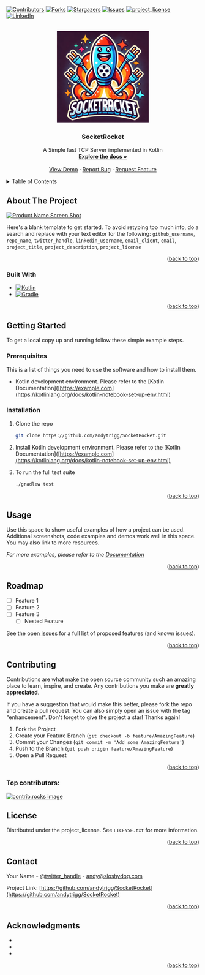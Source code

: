 <!-- Improved compatibility of back to top link: See: https://github.com/othneildrew/Best-README-Template/pull/73 -->
<a id="readme-top"></a>
<!--
*** Thanks for checking out the Best-README-Template. If you have a suggestion
*** that would make this better, please fork the repo and create a pull request
*** or simply open an issue with the tag "enhancement".
*** Don't forget to give the project a star!
*** Thanks again! Now go create something AMAZING! :D
-->



<!-- PROJECT SHIELDS -->
<!--
*** I'm using markdown "reference style" links for readability.
*** Reference links are enclosed in brackets [ ] instead of parentheses ( ).
*** See the bottom of this document for the declaration of the reference variables
*** for contributors-url, forks-url, etc. This is an optional, concise syntax you may use.
*** https://www.markdownguide.org/basic-syntax/#reference-style-links
-->
[![Contributors][contributors-shield]][contributors-url]
[![Forks][forks-shield]][forks-url]
[![Stargazers][stars-shield]][stars-url]
[![Issues][issues-shield]][issues-url]
[![project_license][license-shield]][license-url]
[![LinkedIn][linkedin-shield]][linkedin-url]



<!-- PROJECT LOGO -->
<br />
<div align="center">
  <a href="https://github.com/andytrigg/SocketRocket">
    <img src="images/logo.webp" alt="Logo" width="240" height="240">
  </a>

<h3 align="center">SocketRocket</h3>

  <p align="center">
    A Simple fast TCP Server implemented in Kotlin
    <br />
    <a href="https://github.com/andytrigg/SocketRocket"><strong>Explore the docs »</strong></a>
    <br />
    <br />
    <a href="https://github.com/andytrigg/SocketRocket">View Demo</a>
    &middot;
    <a href="https://github.com/andytrigg/SocketRocket/issues/new?labels=bug&template=bug-report---.md">Report Bug</a>
    &middot;
    <a href="https://github.com/andytrigg/SocketRocket/issues/new?labels=enhancement&template=feature-request---.md">Request Feature</a>
  </p>
</div>



<!-- TABLE OF CONTENTS -->
<details>
  <summary>Table of Contents</summary>
  <ol>
    <li>
      <a href="#about-the-project">About The Project</a>
      <ul>
        <li><a href="#built-with">Built With</a></li>
      </ul>
    </li>
    <li>
      <a href="#getting-started">Getting Started</a>
      <ul>
        <li><a href="#prerequisites">Prerequisites</a></li>
        <li><a href="#installation">Installation</a></li>
      </ul>
    </li>
    <li><a href="#usage">Usage</a></li>
    <li><a href="#roadmap">Roadmap</a></li>
    <li><a href="#contributing">Contributing</a></li>
    <li><a href="#license">License</a></li>
    <li><a href="#contact">Contact</a></li>
    <li><a href="#acknowledgments">Acknowledgments</a></li>
  </ol>
</details>



<!-- ABOUT THE PROJECT -->
## About The Project

[![Product Name Screen Shot][product-screenshot]](https://example.com)

Here's a blank template to get started. To avoid retyping too much info, do a search and replace with your text editor for the following: `github_username`, `repo_name`, `twitter_handle`, `linkedin_username`, `email_client`, `email`, `project_title`, `project_description`, `project_license`

<p align="right">(<a href="#readme-top">back to top</a>)</p>



### Built With

* [![Kotlin][Kotlin]][Kotlin-url]
* [![Gradle][Gradle]][Gradle-url]

<p align="right">(<a href="#readme-top">back to top</a>)</p>

<!-- GETTING STARTED -->
## Getting Started

To get a local copy up and running follow these simple example steps.

### Prerequisites

This is a list of things you need to use the software and how to install them.
* Kotlin development environment. Please refer to the [Kotlin Documentation]([https://example.com](https://kotlinlang.org/docs/kotlin-notebook-set-up-env.html)

### Installation

1. Clone the repo
   ```sh
   git clone https://github.com/andytrigg/SocketRocket.git
   ```
3. Install Kotlin development environment. Please refer to the [Kotlin Documentation]([https://example.com](https://kotlinlang.org/docs/kotlin-notebook-set-up-env.html)
    
4. To run the full test suite
   ```sh
   ./gradlew test
   ```

<p align="right">(<a href="#readme-top">back to top</a>)</p>



<!-- USAGE EXAMPLES -->
## Usage

Use this space to show useful examples of how a project can be used. Additional screenshots, code examples and demos work well in this space. You may also link to more resources.

_For more examples, please refer to the [Documentation](https://example.com)_

<p align="right">(<a href="#readme-top">back to top</a>)</p>



<!-- ROADMAP -->
## Roadmap

- [ ] Feature 1
- [ ] Feature 2
- [ ] Feature 3
    - [ ] Nested Feature

See the [open issues](https://github.com/andytrigg/SocketRocket/issues) for a full list of proposed features (and known issues).

<p align="right">(<a href="#readme-top">back to top</a>)</p>



<!-- CONTRIBUTING -->
## Contributing

Contributions are what make the open source community such an amazing place to learn, inspire, and create. Any contributions you make are **greatly appreciated**.

If you have a suggestion that would make this better, please fork the repo and create a pull request. You can also simply open an issue with the tag "enhancement".
Don't forget to give the project a star! Thanks again!

1. Fork the Project
2. Create your Feature Branch (`git checkout -b feature/AmazingFeature`)
3. Commit your Changes (`git commit -m 'Add some AmazingFeature'`)
4. Push to the Branch (`git push origin feature/AmazingFeature`)
5. Open a Pull Request

<p align="right">(<a href="#readme-top">back to top</a>)</p>

### Top contributors:

<a href="https://github.com/andytrigg/SocketRocket/graphs/contributors">
  <img src="https://contrib.rocks/image?repo=andytrigg/SocketRocket" alt="contrib.rocks image" />
</a>



<!-- LICENSE -->
## License

Distributed under the project_license. See `LICENSE.txt` for more information.

<p align="right">(<a href="#readme-top">back to top</a>)</p>



<!-- CONTACT -->
## Contact

Your Name - [@twitter_handle](https://twitter.com/twitter_handle) - andy@sloshydog.com

Project Link: [https://github.com/andytrigg/SocketRocket](https://github.com/andytrigg/SocketRocket)

<p align="right">(<a href="#readme-top">back to top</a>)</p>



<!-- ACKNOWLEDGMENTS -->
## Acknowledgments

* []()
* []()
* []()

<p align="right">(<a href="#readme-top">back to top</a>)</p>



<!-- MARKDOWN LINKS & IMAGES -->
<!-- https://www.markdownguide.org/basic-syntax/#reference-style-links -->
[contributors-shield]: https://img.shields.io/github/contributors/andytrigg/SocketRocket.svg?style=for-the-badge
[contributors-url]: https://github.com/andytrigg/SocketRocket/graphs/contributors
[forks-shield]: https://img.shields.io/github/forks/andytrigg/SocketRocket.svg?style=for-the-badge
[forks-url]: https://github.com/andytrigg/SocketRocket/network/members
[stars-shield]: https://img.shields.io/github/stars/andytrigg/SocketRocket.svg?style=for-the-badge
[stars-url]: https://github.com/andytrigg/SocketRocket/stargazers
[issues-shield]: https://img.shields.io/github/issues/andytrigg/SocketRocket.svg?style=for-the-badge
[issues-url]: https://github.com/andytrigg/SocketRocket/issues
[license-shield]: https://img.shields.io/github/license/andytrigg/SocketRocket.svg?style=for-the-badge
[license-url]: https://github.com/andytrigg/SocketRocket/blob/master/LICENSE.txt
[linkedin-shield]: https://img.shields.io/badge/-LinkedIn-black.svg?style=for-the-badge&logo=linkedin&colorB=555
[linkedin-url]: https://linkedin.com/in/andytrigg
[product-screenshot]: images/screenshot.png
[Kotlin]: https://img.shields.io/badge/Kotlin-7F52FF?style=for-the-badge&logo=Kotlin&logoColor=white
[Kotlin-url]: https://kotlinlang.org/
[Gradle]: https://img.shields.io/badge/Gradle-02303A?style=for-the-badge&logo=Gradle&logoColor=white
[Gradle-url]: https://gradle.org/
